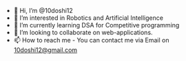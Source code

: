 - 👋 Hi, I’m @10doshi12
- 👀 I’m interested in Robotics and Artificial Intelligence
- 🌱 I’m currently learning DSA for Competitive programming
- 💞️ I’m looking to collaborate on web-applications.
- 📫 How to reach me  - You can contact me via Email on 10doshi12@gmail.com

<!---
10doshi12/10doshi12 is a ✨ special ✨ repository because its `README.md` (this file) appears on your GitHub profile.
You can click the Preview link to take a look at your changes.
--->
